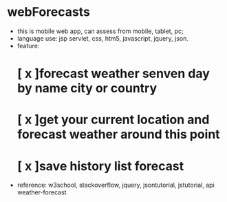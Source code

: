 # webForecasts
- this is mobile web app, can assess from mobile, tablet, pc;
- language use: jsp servlet, css, htm5, javascript, jquery, json.
- feature:
   # [ x ]forecast weather senven day by name city or country
   # [ x ]get your current location and forecast weather around this point
   # [ x ]save history list forecast
- reference: w3school, stackoverflow, jquery, jsontutorial, jstutorial, api weather-forecast
